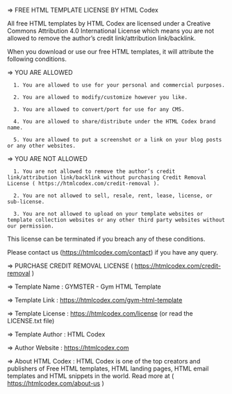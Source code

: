  

 => FREE HTML TEMPLATE LICENSE BY HTML Codex

 All free HTML templates by HTML Codex are licensed under a Creative Commons Attribution 4.0 International License which means you are not allowed to remove the author’s credit link/attribution link/backlink.

 When you download or use our free HTML templates, it will attribute the following conditions.


 => YOU ARE ALLOWED

      1. You are allowed to use for your personal and commercial purposes.

      2. You are allowed to modify/customize however you like.

      3. You are allowed to convert/port for use for any CMS.

      4. You are allowed to share/distribute under the HTML Codex brand name.

      5. You are allowed to put a screenshot or a link on your blog posts or any other websites.


 => YOU ARE NOT ALLOWED

      1. You are not allowed to remove the author’s credit link/attribution link/backlink without purchasing Credit Removal License ( https://htmlcodex.com/credit-removal ).

      2. You are not allowed to sell, resale, rent, lease, license, or sub-license.

      3. You are not allowed to upload on your template websites or template collection websites or any other third party websites without our permission.

 This license can be terminated if you breach any of these conditions.

 Please contact us (https://htmlcodex.com/contact) if you have any query.

 => PURCHASE CREDIT REMOVAL LICENSE ( https://htmlcodex.com/credit-removal )

   =>  Template Name    : GYMSTER - Gym HTML Template

  =>  Template Link    : https://htmlcodex.com/gym-html-template

  =>  Template License : https://htmlcodex.com/license (or read the LICENSE.txt file)

  =>  Template Author  : HTML Codex

  =>  Author Website   : https://htmlcodex.com

  =>  About HTML Codex : HTML Codex is one of the top creators and publishers of Free HTML templates, HTML landing pages, HTML email templates and HTML snippets in the world. Read more at ( https://htmlcodex.com/about-us )
